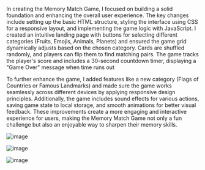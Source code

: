 In creating the Memory Match Game, I focused on building a solid foundation and enhancing the overall user experience. The key changes include setting up the basic HTML structure, styling the interface using CSS for a responsive layout, and implementing the game logic with JavaScript. I created an intuitive landing page with buttons for selecting different categories (Fruits, Emojis, Animals, Planets) and ensured the game grid dynamically adjusts based on the chosen category. Cards are shuffled randomly, and players can flip them to find matching pairs. The game tracks the player's score and includes a 30-second countdown timer, displaying a "Game Over" message when time runs out

To further enhance the game, I added features like a new category (Flags of Countries or Famous Landmarks) and made sure the game works seamlessly across different devices by applying responsive design principles. Additionally, the game includes sound effects for various actions, saving game state to local storage, and smooth animations for better visual feedback. These improvements create a more engaging and interactive experience for users, making the Memory Match Game not only a fun challenge but also an enjoyable way to sharpen their memory skills.



  
  ![image](https://github.com/user-attachments/assets/83a3741e-e13c-4f7b-8b33-d9d220924344)

  ![image](https://github.com/user-attachments/assets/b39f989d-0bc0-41f3-a97e-5e9183507d00)
  

  ![image](https://github.com/user-attachments/assets/45633aea-491f-45c5-a32b-ff551214f0ef)
